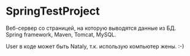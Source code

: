# SpringTestProject
Веб-сервер со страницей, на которую выводятся данные из БД.<br>
Spring framework, Maven, Tomcat, MySQL.


User в коде может быть Nataly, т.к. использую компьютер жены. :-)
